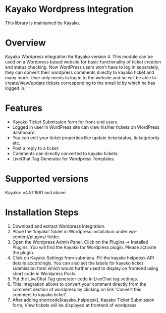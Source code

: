 Kayako Wordpress Integration
=======================

This library is maintained by Kayako.

Overview
=======================

Kayako Wordpress integration for Kayako version 4. This module can be used on a Wordpress based website for basic functionality of ticket creation and status checking.
Now WordPress users won't have to log in separately, they can convert their wordpress comments directly to kayako ticket and many more.
User only needs to log in to the website and he will be able to create/view/update tickets corresponding to the email id by which he has logged in.

Features
=======================

* Kayako Ticket Submission form for front-end users.
* Logged in user in WordPress site can view his/her tickets on WordPress dashboard.
* You can edit your ticket properties like update ticketstatus, ticketpriority etc.
* Post a reply to a ticket.
* Comments can directly converted to kayako tickets.
* LiveChat Tag Generator for Wordpress Templates.

Supported versions
=======================

Kayako: v4.51.1891 and above

Installation Steps
=======================

1. Download and extract Wordpress integration.
2. Place the 'kayako' folder in Wordpress installation under wp-content/plugins/ folder.
3. Open the Wordpress Admin Panel. Click on the Plugins -> Installed Plugins. You will find the Kayako for Wordpress plugin. Please activate the plugin.
4. Click on Kayako Settings from submenu. Fill the kayako helpdesk API details accordingly. 
	You can also set the labels for kayako ticket submission form which would further used to display on frontend using short code in Wordpress Posts.
5. Put the LiveChat Tag generator code in LiveChat tag settings.
6. This integration allows to convert your comment directly from the comment section of wordpress by clicking on link 'Convert this comment to kayako ticket'.
7. After adding shortcode[kayako_helpdesk], Kayako Ticket Submission form, View tickets will be displayed at frontend of wordpress.
